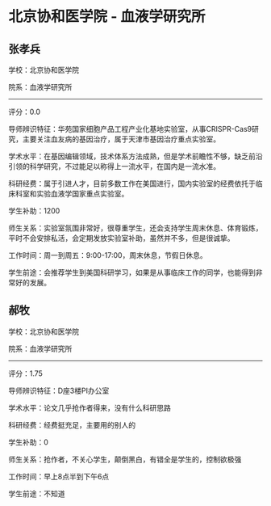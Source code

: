 # 北京协和医学院 - 血液学研究所

## 张孝兵

学校：北京协和医学院

院系：血液学研究所

* * *

评分：0.0

导师辨识特征：华苑国家细胞产品工程产业化基地实验室，从事CRISPR-Cas9研究，主要关注血友病的基因治疗，属于天津市基因治疗重点实验室。

学术水平：在基因编辑领域，技术体系方法成熟，但是学术前瞻性不够，缺乏前沿引领的科学研究，不过能足以称得上一流水平，在国内是一流水准。

科研经费：属于引进人才，目前多数工作在美国进行，国内实验室的经费依托于临床科室和实验血液学国家重点实验室。

学生补助：1200

师生关系：实验室氛围非常好，很尊重学生，还会支持学生周末休息、体育锻炼，平时不会安排私活，会定期发放实验室补助，虽然并不多，但是很诚挚。

工作时间：周一到周五：9:00-17:00，周末休息，节假日休息。

学生前途：会推荐学生到美国科研学习，如果是从事临床工作的同学，也能得到非常好的发展。

## 郝牧

学校：北京协和医学院

院系：血液学研究所

* * *

评分：1.75

导师辨识特征：D座3楼PI办公室

学术水平：论文几乎抢作者得来，没有什么科研思路

科研经费：经费挺充足，主要用的别人的

学生补助：0

师生关系：抢作者，不关心学生，颠倒黑白，有错全是学生的，控制欲极强

工作时间：早上8点半到下午6点

学生前途：不知道